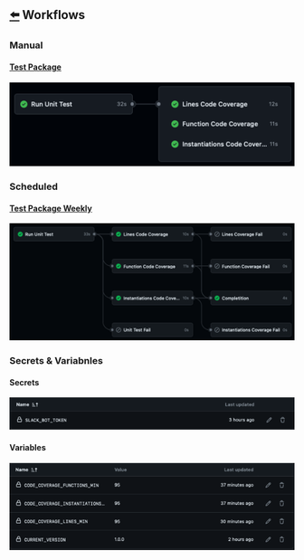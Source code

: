 ## [⬅️](./../README.md) Workflows

### Manual 

#### [Test Package](https://github.com/RoVaMx/RoVa-Log/actions/workflows/test_package.yml)

![img_0004.png](./img/img_0004.png)

### Scheduled

#### [Test Package Weekly](https://github.com/RoVaMx/RoVa-Log/actions/workflows/test_package_weekly.yml)

![img_0003.png](./img/img_0003.png)

### Secrets & Variabnles
#### Secrets

![img_0001](./img/img_0001.png)

#### Variables

![img_0002](./img/img_0002.png)